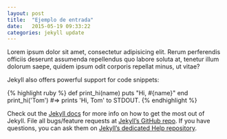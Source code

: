 ```yaml
---
layout: post
title:  "Ejemplo de entrada"
date:   2015-05-19 09:33:22
categories: jekyll update
---
```

Lorem ipsum dolor sit amet, consectetur adipisicing elit. Rerum perferendis officiis deserunt assumenda repellendus quo labore soluta at, tenetur illum dolorum saepe, quidem ipsum odit corporis repellat minus, ut vitae?

Jekyll also offers powerful support for code snippets:

{% highlight ruby %}
def print_hi(name)
  puts "Hi, #{name}"
end
print_hi('Tom')
#=> prints 'Hi, Tom' to STDOUT.
{% endhighlight %}

Check out the [Jekyll docs][jekyll] for more info on how to get the most out of Jekyll. File all bugs/feature requests at [Jekyll’s GitHub repo][jekyll-gh]. If you have questions, you can ask them on [Jekyll’s dedicated Help repository][jekyll-help].

[jekyll]:      http://jekyllrb.com
[jekyll-gh]:   https://github.com/jekyll/jekyll
[jekyll-help]: https://github.com/jekyll/jekyll-help
